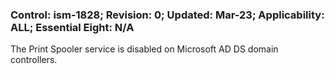 ### Control: ism-1828; Revision: 0; Updated: Mar-23; Applicability: ALL; Essential Eight: N/A
<p>The Print Spooler service is disabled on Microsoft AD DS domain controllers.</p>
